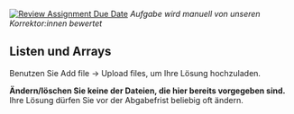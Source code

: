 [![Review Assignment Due Date](https://classroom.github.com/assets/deadline-readme-button-24ddc0f5d75046c5622901739e7c5dd533143b0c8e959d652212380cedb1ea36.svg)](https://classroom.github.com/a/hp9zrOcg)
*Aufgabe wird manuell von unseren Korrektor:innen bewertet*

Listen und Arrays
---

Benutzen Sie Add file → Upload files, um Ihre Lösung hochzuladen.

**Ändern/löschen Sie keine der Dateien, die hier bereits vorgegeben sind.**
Ihre Lösung dürfen Sie vor der Abgabefrist beliebig oft ändern.
